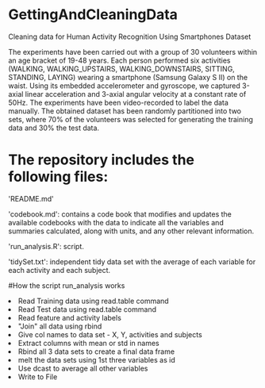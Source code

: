 # GettingAndCleaningData

Cleaning data for 
Human Activity Recognition Using Smartphones Dataset


The experiments have been carried out with a group of 30 volunteers within an age bracket of 19-48 years. Each person performed six activities (WALKING, WALKING_UPSTAIRS, WALKING_DOWNSTAIRS, SITTING, STANDING, LAYING) wearing a smartphone (Samsung Galaxy S II) on the waist. Using its embedded accelerometer and gyroscope, we captured 3-axial linear acceleration and 3-axial angular velocity at a constant rate of 50Hz. The experiments have been video-recorded to label the data manually. The obtained dataset has been randomly partitioned into two sets, where 70% of the volunteers was selected for generating the training data and 30% the test data. 

# The repository includes the following files:
'README.md'

'codebook.md': contains a code book that modifies and updates the available codebooks with the data to indicate all the variables and summaries calculated, along with units, and any other relevant information.

'run_analysis.R': script.

'tidySet.txt': independent tidy data set with the average of each variable for each activity and each subject.

#How the script run_analysis works
<li> Read Training data using read.table command
<li> Read Test data using read.table command
<li> Read feature and activity labels
<li> "Join" all data using rbind
<li> Give col names to data set - X, Y, activities and subjects
<li> Extract columns with mean or std in names
<li> Rbind all 3 data sets to create a final data frame
<li> melt the data sets using 1st three variables as id
<li> Use dcast to average all other variables
<li> Write to File

